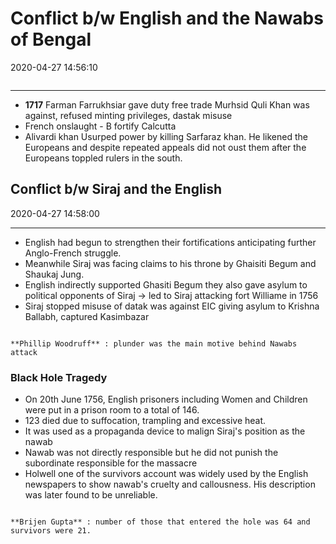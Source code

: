 # Conflict b/w English and the Nawabs of Bengal

2020-04-27 14:56:10

```toc
```

---

- **1717** Farman Farrukhsiar gave duty free trade Murhsid Quli Khan was against, refused minting privileges, dastak misuse
- French onslaught - B fortify Calcutta
- Alivardi khan Usurped power by killing Sarfaraz khan. He likened the Europeans and despite repeated appeals did not oust them after the Europeans toppled rulers in the south.

## Conflict b/w Siraj and the English

2020-04-27 14:58:00

---

- English had begun to strengthen their fortifications anticipating further Anglo-French struggle.
- Meanwhile Siraj was facing claims to his throne by Ghaisiti Begum and Shaukaj Jung.
- English indirectly supported Ghasiti Begum they also gave asylum to political opponents of Siraj -> led to Siraj attacking fort Williame in 1756
- Siraj stopped misuse of datak was against EIC giving asylum to Krishna Ballabh, captured Kasimbazar

```ad-Views

**Phillip Woodruff** : plunder was the main motive behind Nawabs attack

```

### Black Hole Tragedy

- On 20th June 1756, English prisoners including Women and Children were put in a prison room to a total of 146.
- 123 died due to suffocation, trampling and excessive heat.
- It was used as a propaganda device to malign Siraj's position as the nawab
- Nawab was not directly responsible but he did not punish the subordinate responsible for the massacre
- Holwell one of the survivors account was widely used by the English newspapers to show nawab's cruelty and callousness. His description was later found to be unreliable.

```ad-Views

**Brijen Gupta** : number of those that entered the hole was 64 and survivors were 21.

```
